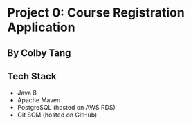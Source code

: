 # Project 0: Course Registration Application
## By Colby Tang

## Tech Stack
- Java 8
- Apache Maven
- PostgreSQL (hosted on AWS RDS)
- Git SCM (hosted on GitHub)